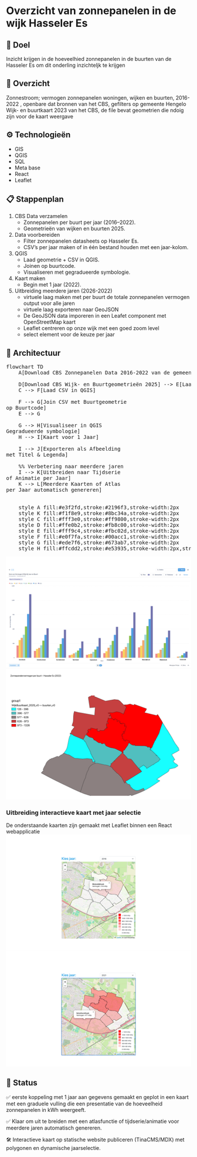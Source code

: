 
#  Overzicht van zonnepanelen in de wijk Hasseler Es

## 🔧 Doel
Inzicht krijgen in de hoeveelhied zonnepanelen in de buurten van de Hasseler Es om dit onderling inzichteljk te krijgen
## 📁 Overzicht
Zonnestroom; vermogen zonnepanelen woningen, wijken en buurten, 2016-2022 , openbare dat bronnen van het CBS, gefilters op gemeente Hengelo
Wijk- en buurtkaart 2023 van het CBS, de file bevat geometrien die ndoig zijn voor de kaart weergave

## ⚙️ Technologieën
- GIS
- QGIS
- SQL
- Meta base
- React
- Leaflet
  
## 📋 Stappenplan
1. CBS Data verzamelen
    - Zonnepanelen per buurt per jaar (2016–2022).
    - Geometrieën van wijken en buurten 2025.
2. Data voorbereiden
    - Filter zonnepanelen datasheets op Hasseler Es.
    - CSV’s per jaar maken of in één bestand houden met een jaar-kolom.
3. QGIS
    - Laad geometrie + CSV in QGIS.
    - Joinen op buurtcode.
    - Visualiseren met gegradueerde symbologie.
4. Kaart maken
    - Begin met 1 jaar (2022).
5. Uitbreiding meerdere jaren (2026-2022)
   - virtuele laag maken met per buurt de totale zonnepanelen vermogen output voor alle jaren
   - virtuele laag exporteren naar GeoJSON
   - De GeoJSON data imporeren in een Leafet component met OpenStreetMap kaart
   - Leaflet centreren op onze wijk met een goed zoom level
   - select element voor de keuze per jaar  
   
## 📐 Architectuur
<pre class="mermaid">
flowchart TD
    A[Download CBS Zonnepanelen Data 2016-2022 van de gemeente Hengelo] --> C[Opslaan als CSV per Jaar]

    D[Download CBS Wijk- en Buurtgeometrieën 2025] --> E[Laad Shapefile/GeoPackage in QGIS]
    C --> F[Laad CSV in QGIS]

    F --> G[Join CSV met Buurtgeometrie<br>op Buurtcode]
    E --> G

    G --> H[Visualiseer in QGIS<br>Gegradueerde symbologie]
    H --> I[Kaart voor 1 Jaar]

    I --> J[Exporteren als Afbeelding<br>met Titel & Legenda]

    %% Verbetering naar meerdere jaren
    I --> K[Uitbreiden naar Tijdserie<br>of Animatie per Jaar]
    K --> L[Meerdere Kaarten of Atlas<br>per Jaar automatisch genereren]
  

    style A fill:#e3f2fd,stroke:#2196f3,stroke-width:2px
    style K fill:#f1f8e9,stroke:#8bc34a,stroke-width:2px
    style C fill:#fff3e0,stroke:#ff9800,stroke-width:2px
    style D fill:#ffe0b2,stroke:#fb8c00,stroke-width:2px
    style E fill:#fff9c4,stroke:#fbc02d,stroke-width:2px
    style F fill:#e0f7fa,stroke:#00acc1,stroke-width:2px
    style G fill:#ede7f6,stroke:#673ab7,stroke-width:2px
    style H fill:#ffcdd2,stroke:#e53935,stroke-width:2px,stroke-dasharray: 5 5
</pre>

![Zonnestroom](../assets/images/zonnestroom_per%20buurt_hasseleres.png) 
![Zonnestroom2022](../assets/images/zonnepanelen_Hasseler_Es_2022.png)

### Uitbreiding interactieve kaart met jaar selectie 
De onderstaande kaarten zijn gemaakt met Leaflet binnen een React webapplicatie
![Zonnestroom2016](../assets/images/zonnestroom_2016.png) 
![Zonnestroom2021](../assets/images/zonnestroom_2021.png) 


## 📌 Status
✅ eerste koppeling met 1 jaar aan gegevens gemaakt en geplot in een kaart met een graduele vulling die een presentatie van de hoeveelheid zonnepanelen in kWh weergeeft.

✅ Klaar om uit te breiden met een atlasfunctie of tijdserie/animatie voor meerdere jaren automatisch genereren.

🛠️ Interactieve kaart op statische website publiceren (TinaCMS/MDX) met polygonen en dynamische jaarselectie.

<script type="module">
	import mermaid from 'https://cdn.jsdelivr.net/npm/mermaid@10/dist/mermaid.esm.min.mjs';
	mermaid.initialize({
		startOnLoad: true
	});
</script>

